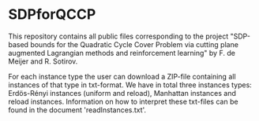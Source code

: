 # SDPforQCCP
This repository contains all public files corresponding to the project "SDP-based bounds for the Quadratic Cycle Cover Problem via cutting plane augmented Lagrangian methods and reinforcement learning" by F. de Meijer and R. Sotirov. 

For each instance type the user can download a ZIP-file containing all instances of that type in txt-format. We have in total three instances types: Erdös-Rényi instances (uniform and reload), Manhattan instances and reload instances. Information on how to interpret these txt-files can be found in the document 'readInstances.txt'.
